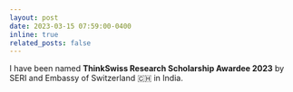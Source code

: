 ```yaml
---
layout: post
date: 2023-03-15 07:59:00-0400
inline: true
related_posts: false
---
```


I have been named **ThinkSwiss Research Scholarship Awardee 2023** by SERI and Embassy of Switzerland :switzerland: in India.
